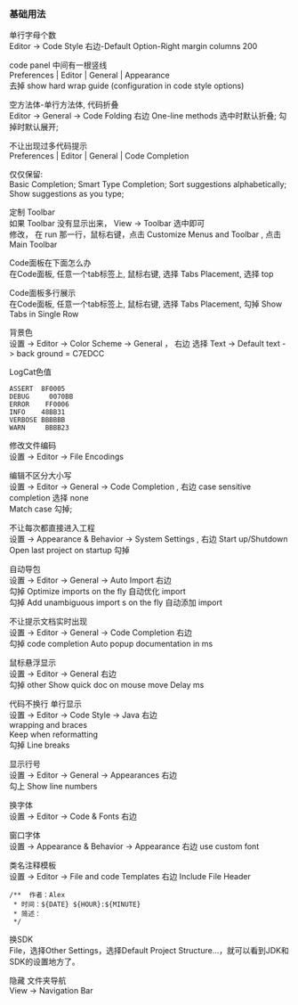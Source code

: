 ### 基础用法  

单行字母个数  
Editor -> Code Style 右边-Default Option-Right margin columns 200  

code panel 中间有一根竖线  
Preferences | Editor | General | Appearance  
去掉 show hard wrap guide (configuration in code style options)  


空方法体-单行方法体, 代码折叠  
Editor -> General -> Code Folding 右边 One-line methods 选中时默认折叠; 勾掉时默认展开;  

不让出现过多代码提示   
Preferences | Editor | General | Code Completion  

仅仅保留:    
Basic Completion; Smart Type Completion; 
Sort suggestions alphabetically;  
Show suggestions as you type;  



 
定制 Toolbar  
如果 Toolbar 没有显示出来， View -> Toolbar  选中即可  
修改， 在 run 那一行，鼠标右键，点击 Customize Menus and Toolbar ,  点击 Main Toolbar  


Code面板在下面怎么办  
在Code面板, 任意一个tab标签上, 鼠标右键, 选择 Tabs Placement, 选择 top   

Code面板多行展示  
在Code面板, 任意一个tab标签上, 鼠标右键, 选择 Tabs Placement, 勾掉 Show Tabs in Single Row   

背景色  
设置 -> Editor -> Color Scheme -> General ， 右边 选择 Text -> Default text -> back ground  =  C7EDCC  

LogCat色值
```
ASSERT	8F0005  
DEBUG	  0070BB
ERROR	 FF0006
INFO	48BB31
VERBOSE	BBBBBB
WARN	 BBBB23
```

修改文件编码  
设置 -> Editor -> File Encodings  


编辑不区分大小写  
设置 -> Editor -> General -> Code Completion , 右边 case sensitive completion 选择 none  
Match case  勾掉;  


不让每次都直接进入工程  
设置 -> Appearance & Behavior -> System Settings , 右边 Start up/Shutdown  Open last project on startup  勾掉  


自动导包  
设置 -> Editor -> General -> Auto Import 右边  
勾掉  Optimize imports on the fly  自动优化 import     
勾掉  Add unambiguous import s on the fly  自动添加 import   


不让提示文档实时出现  
设置 -> Editor -> General -> Code Completion 右边  
勾掉  code completion Auto popup documentation in ms   


鼠标悬浮显示  
设置 -> Editor -> General 右边  
勾掉  other  Show quick doc on mouse move Delay ms    


代码不换行 单行显示  
设置 -> Editor -> Code Style -> Java 右边  
wrapping and  braces  
Keep when reformatting  
勾掉  Line breaks  


显示行号  
设置 -> Editor -> General -> Appearances  右边      
勾上  Show line numbers    

换字体  
设置 -> Editor -> Code & Fonts 右边  

窗口字体  
设置 -> Appearance & Behavior -> Appearance  右边 use custom font 


类名注释模板  
设置 -> Editor -> File and code Templates  右边  Include  File  Header  
```
/**  作者：Alex  
 * 时间：${DATE} ${HOUR}:${MINUTE}  
 * 简述：  
 */    
```

换SDK  
File，选择Other Settings，选择Default Project Structure...，就可以看到JDK和SDK的设置地方了。    


隐藏 文件夹导航  
View  ->  Navigation Bar  



